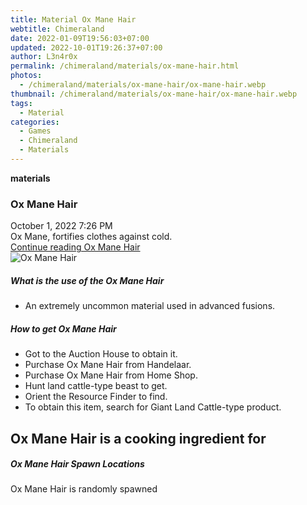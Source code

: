 ```yaml
---
title: Material Ox Mane Hair
webtitle: Chimeraland
date: 2022-01-09T19:56:03+07:00
updated: 2022-10-01T19:26:37+07:00
author: L3n4r0x
permalink: /chimeraland/materials/ox-mane-hair.html
photos:
  - /chimeraland/materials/ox-mane-hair/ox-mane-hair.webp
thumbnail: /chimeraland/materials/ox-mane-hair/ox-mane-hair.webp
tags:
  - Material
categories:
  - Games
  - Chimeraland
  - Materials
---
```


<section id="bootstrap-wrapper">
  <link
    rel="stylesheet"
    href="https://cdn.statically.io/gh/dimaslanjaka/Web-Manajemen/40ac3225/css/bootstrap-4.5-wrapper.css"
  />
  <div
    class="row g-0 border rounded overflow-hidden flex-md-row mb-4 shadow-sm position-relative"
  >
    <div class="col p-4 d-flex flex-column position-static">
      <strong class="d-inline-block mb-2 text-success">materials</strong>
      <h3 class="mb-0">Ox Mane Hair</h3>
      <div class="mb-1 text-muted">October 1, 2022 7:26 PM</div>
      <div class="mb-2 border p-1">
        Ox Mane, fortifies clothes against cold.
      </div>
      <a
        href="/chimeraland/materials/ox-mane-hair.html"
        class="stretched-link d-none"
        >Continue reading Ox Mane Hair</a
      >
    </div>
    <div class="col-auto d-none d-lg-block">
      <img
        src="/chimeraland/materials/ox-mane-hair/ox-mane-hair.webp"
        alt="Ox Mane Hair"
      />
    </div>
  </div>
  <div class="row">
    <div class="col-lg-6 col-12 mb-2">
      <div class="card">
        <div class="card-body">
          <h5 class="card-title">What is the use of the Ox Mane Hair</h5>
          <div class="card-text">
            <ul>
              <li>An extremely uncommon material used in advanced fusions.</li>
            </ul>
          </div>
        </div>
      </div>
    </div>
    <div class="col-lg-6 col-12 mb-2">
      <div class="card">
        <div class="card-body">
          <h5 class="card-title">How to get Ox Mane Hair</h5>
          <div class="card-text">
            <ul>
              <li>Got to the Auction House to obtain it.</li>
              <li>Purchase Ox Mane Hair from Handelaar.</li>
              <li>Purchase Ox Mane Hair from Home Shop.</li>
              <li>Hunt land cattle-type beast to get.</li>
              <li>Orient the Resource Finder to find.</li>
              <li>
                To obtain this item, search for Giant Land Cattle-type product.
              </li>
            </ul>
          </div>
        </div>
      </div>
    </div>
    <div class="col-lg-6 col-12 mb-2">
      <h2 id="cookable">Ox Mane Hair is a cooking ingredient for</h2>
    </div>
    <div class="col-12 mb-2">
      <h5>Ox Mane Hair Spawn Locations</h5>
      <p>Ox Mane Hair is randomly spawned</p>
    </div>
  </div>
</section>